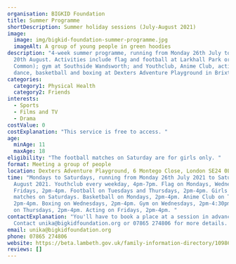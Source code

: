 ```yaml
---
organisation: BIGKID Foundation
title: Summer Programme
shortDescription: Summer holiday sessions (July-August 2021)
image:
  image: img/bigkid-foundation-summer-programme.jpg
  imageAlt: A group of young people in green hoodies
description: "4-week summer programme, running from Monday 26th July to Saturday
  20th August. Activities include flag and football at Larkhall Park or Clapham
  Common); gym at Southside Wandsworth; and Youthclub, Anime Club, acting,
  dance, basketball and boxing at Dexters Adventure Playground in Brixton. "
categories:
  category1: Physical Health
  category2: Friends
interests:
  - Sports
  - Films and TV
  - Drama
costValue: 0
costExplanation: "This service is free to access. "
age:
  minAge: 11
  maxAge: 18
eligibility: "The football matches on Saturday are for girls only. "
format: Meeting a group of people
location: Dexters Adventure Playground, 6 Montego Close, London SE24 0LH
time: "Mondays to Saturdays, running from Monday 26th July 2021 to Saturday 20th
  August 2021. Youthclub every weekday, 4pm-7pm. Flag on Mondays, Wednesdays and
  Fridays, 2pm-4pm. Football on Tuesdays and Thursdays, 2pm-4pm. Girls' football
  matches on Saturdays. Basketball on Mondays, 2pm-4pm. Anime Club on Tuesdays,
  2pm-4pm. Boxing on Wednesdays, 2pm-4pm. Gym on Wednesdays, 2pm-4:30pm. Dance
  on Thursdays, 2pm-4pm. Acting on Fridays, 2pm-4pm. "
contactExplanation: "You'll have to book a place at a session in advance.
  Contact unika@bigkidfoundation.org or 07865 274806 for more details. "
email: unika@bigkidfoundation.org
phone: 07865 274806
website: https://beta.lambeth.gov.uk/family-information-directory/10986-bigkid-summer-programme
reviews: []
---
```

